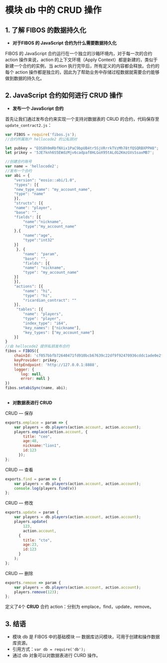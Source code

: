 # 模块 db 中的 CRUD 操作

## 1. 了解 FIBOS 的数据持久化

* **对于FIBOS 的 JavaScript 合约为什么需要数据持久化**

FIBOS  的 JavaScript 合约运行在一个独立的沙箱环境内，对于每一次的合约 action 操作来说，action 的上下文环境（Apply Context）都是新建的，类似于新建一个合约的实例，当 action 执行完毕后，所有定义的内容都会释放。合约的每个 action 操作都是独立的，因此为了帮助业务中存储过程数据就需要合约能够做到数据的持久化。



## 2.  JavaScript 合约如何进行 CRUD 操作

* **发布一个 JavaScript 合约**

首先让我们通过发布合约来实现一个支持对数据表的 CRUD 的合约，代码保存至 `update_contract2.js`：

```javascript
var FIBOS = require('fibos.js');
//合约所属账户 hellocode2	的公私钥对

let pubkey = "EOS8h9mRbfNXix1PaC9bpUB4tr5SjVRrrkTVzMh78tfQSQRBXPPH8";
let prikey = '5JE7knh6S5EWdzMjv6cadpaf8HLGoX95tALdG2KmzGVsSsaxMB7';

//创建合约账号
var name = 'hellocode2';
//发布一个合约
var abi = {
    "version": "eosio::abi/1.0",
    "types": [{
	"new_type_name": "my_account_name",
	"type": "name"
	}],
    "structs": [{
	"name": "player",
	"base": "",
	"fields": [{
	    "name":"nickname",
	    "type":"my_account_name"
	},{
	    "name":"age",
	    "type":"int32"
	}]
     }, {
	    "name": "param",
	    "base": "",
	    "fields": [{
	    "name": "nickname",
	    "type": "my_account_name"
	}]
    }],
    "actions": [{
        "name": "hi",
        "type": "hi",
        "ricardian_contract": ""
    }],
     "tables": [{
        "name": "players",
        "type": "player",
        "index_type": "i64",
        "key_names": ["nickname"],
        "key_types": ["my_account_name"]
    }]
}
//由 hellocode2 提供私钥发布合约
fibos = FIBOS({
    chainId: 'cf057bbfb72640471fd910bcb67639c22df9f92470936cddc1ade0e2f2e7dc4f',
    keyProvider: prikey,
    httpEndpoint: 'http://127.0.0.1:8888',
    logger: {
       log: null,
       error: null }
})
fibos.setabiSync(name, abi);
                
```



* **对数据表进行 CRUD**

CRUD — 保存


```javascript
exports.emplace = param => {
    var players = db.players(action.account, action.account);
    players.emplace(action.account, { 
        title: "ceo",
        age:48, 
        nickname:"lion1",
        id:123
      });
};
```



CRUD — 查看

```javascript
exports.find = param => {
    var players = db.players(action.account, action.account);
    console.log(players.find(v))
};
```



CRUD — 修改

```javascript
exports.update = param {
    var players = db.players(action.account, action.account);
    players.update(
        123, 
        action.account, 
      { 
        title: "cto", 
        age:23, 
        id:123 
      }
    );
};
```



CRUD — 删除

```javascript
exports.remove => param {
    var players = db.players(action.account, action.account);
    players.remove(123);
};
```

定义了4个 **CRUD** 合约 action：分别为 emplace，find，update，remove。

## 3. 结语

* 模块 db 是 FIBOS 中的基础模块 — 数据库访问模块，可用于创建和操作数据库资源。
* 引用方式：`var db = require('db');`
* 通过 db 对象可以对数据表进行 CURD 操作。
